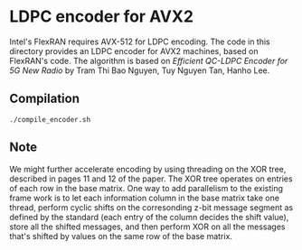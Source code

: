 # LDPC encoder for AVX2

Intel's FlexRAN requires AVX-512 for LDPC encoding. The code in this directory
provides an LDPC encoder for AVX2 machines, based on FlexRAN's code. The
algorithm is based on *Efficient QC-LDPC Encoder for 5G New Radio* by Tram Thi
Bao Nguyen, Tuy Nguyen Tan, Hanho Lee.

## Compilation

`./compile_encoder.sh`

## Note

We might further accelerate encoding by using threading on the XOR tree,
described in pages 11 and 12 of the paper. The XOR tree operates on entries of
each row in the base matrix. One way to add parallelism to the existing frame
work is to let each information column in the base matrix take one thread,
perform cyclic shifts on the corresonding z-bit message segment as defined by
the standard (each entry of the column decides the shift value), store all the
shifted messages, and then perform XOR on all the messages that's shifted by
values on the same row of the base matrix.
